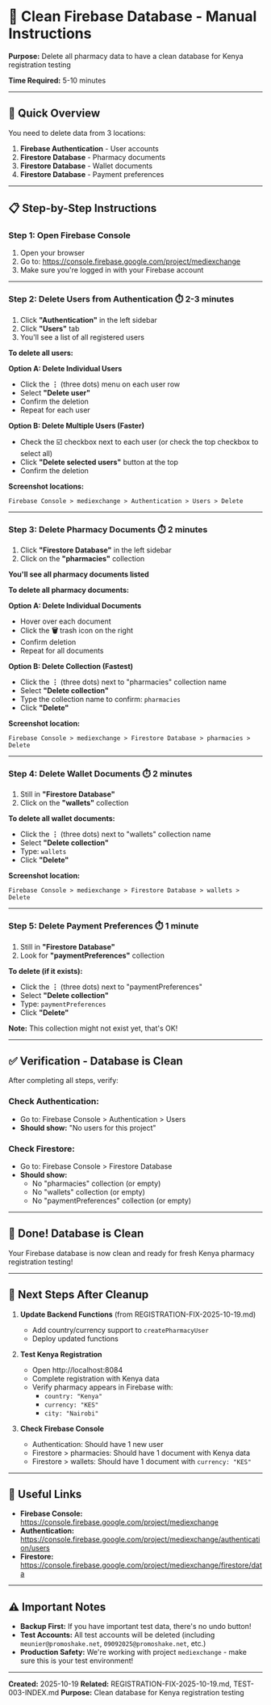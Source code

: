 # 🧹 Clean Firebase Database - Manual Instructions

**Purpose:** Delete all pharmacy data to have a clean database for Kenya registration testing

**Time Required:** 5-10 minutes

---

## 🎯 Quick Overview

You need to delete data from 3 locations:
1. **Firebase Authentication** - User accounts
2. **Firestore Database** - Pharmacy documents
3. **Firestore Database** - Wallet documents
4. **Firestore Database** - Payment preferences

---

## 📋 Step-by-Step Instructions

### **Step 1: Open Firebase Console**

1. Open your browser
2. Go to: https://console.firebase.google.com/project/mediexchange
3. Make sure you're logged in with your Firebase account

---

### **Step 2: Delete Users from Authentication** ⏱️ 2-3 minutes

1. Click **"Authentication"** in the left sidebar
2. Click **"Users"** tab
3. You'll see a list of all registered users

**To delete all users:**

**Option A: Delete Individual Users**
- Click the **⋮** (three dots) menu on each user row
- Select **"Delete user"**
- Confirm the deletion
- Repeat for each user

**Option B: Delete Multiple Users (Faster)**
- Check the ☑️ checkbox next to each user (or check the top checkbox to select all)
- Click **"Delete selected users"** button at the top
- Confirm the deletion

**Screenshot locations:**
```
Firebase Console > mediexchange > Authentication > Users > Delete
```

---

### **Step 3: Delete Pharmacy Documents** ⏱️ 2 minutes

1. Click **"Firestore Database"** in the left sidebar
2. Click on the **"pharmacies"** collection

**You'll see all pharmacy documents listed**

**To delete all pharmacy documents:**

**Option A: Delete Individual Documents**
- Hover over each document
- Click the **🗑️** trash icon on the right
- Confirm deletion
- Repeat for all documents

**Option B: Delete Collection (Fastest)**
- Click the **⋮** (three dots) next to "pharmacies" collection name
- Select **"Delete collection"**
- Type the collection name to confirm: `pharmacies`
- Click **"Delete"**

**Screenshot location:**
```
Firebase Console > mediexchange > Firestore Database > pharmacies > Delete
```

---

### **Step 4: Delete Wallet Documents** ⏱️ 2 minutes

1. Still in **"Firestore Database"**
2. Click on the **"wallets"** collection

**To delete all wallet documents:**

- Click the **⋮** (three dots) next to "wallets" collection name
- Select **"Delete collection"**
- Type: `wallets`
- Click **"Delete"**

**Screenshot location:**
```
Firebase Console > mediexchange > Firestore Database > wallets > Delete
```

---

### **Step 5: Delete Payment Preferences** ⏱️ 1 minute

1. Still in **"Firestore Database"**
2. Look for **"paymentPreferences"** collection

**To delete (if it exists):**

- Click the **⋮** (three dots) next to "paymentPreferences"
- Select **"Delete collection"**
- Type: `paymentPreferences`
- Click **"Delete"**

**Note:** This collection might not exist yet, that's OK!

---

## ✅ Verification - Database is Clean

After completing all steps, verify:

### **Check Authentication:**
- Go to: Firebase Console > Authentication > Users
- **Should show:** "No users for this project"

### **Check Firestore:**
- Go to: Firebase Console > Firestore Database
- **Should show:**
  - No "pharmacies" collection (or empty)
  - No "wallets" collection (or empty)
  - No "paymentPreferences" collection (or empty)

---

## 🎉 Done! Database is Clean

Your Firebase database is now clean and ready for fresh Kenya pharmacy registration testing!

---

## 🚀 Next Steps After Cleanup

1. **Update Backend Functions** (from REGISTRATION-FIX-2025-10-19.md)
   - Add country/currency support to `createPharmacyUser`
   - Deploy updated functions

2. **Test Kenya Registration**
   - Open http://localhost:8084
   - Complete registration with Kenya data
   - Verify pharmacy appears in Firebase with:
     - `country: "Kenya"`
     - `currency: "KES"`
     - `city: "Nairobi"`

3. **Check Firebase Console**
   - Authentication: Should have 1 new user
   - Firestore > pharmacies: Should have 1 document with Kenya data
   - Firestore > wallets: Should have 1 document with `currency: "KES"`

---

## 🔗 Useful Links

- **Firebase Console:** https://console.firebase.google.com/project/mediexchange
- **Authentication:** https://console.firebase.google.com/project/mediexchange/authentication/users
- **Firestore:** https://console.firebase.google.com/project/mediexchange/firestore/data

---

## ⚠️ Important Notes

- **Backup First:** If you have important test data, there's no undo button!
- **Test Accounts:** All test accounts will be deleted (including `meunier@promoshake.net`, `09092025@promoshake.net`, etc.)
- **Production Safety:** We're working with project `mediexchange` - make sure this is your test environment!

---

**Created:** 2025-10-19
**Related:** REGISTRATION-FIX-2025-10-19.md, TEST-003-INDEX.md
**Purpose:** Clean database for Kenya registration testing
